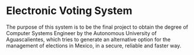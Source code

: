# Electronic Voting System

The purpose of this system is to be the final project to obtain the degree of Computer Systems Engineer by the Autonomous University of Aguascalientes, which tries to generate an alternative option for the management of elections in Mexico, in a secure, reliable and faster way.
